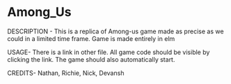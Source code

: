 # Among_Us

DESCRIPTION -
This is a replica of Among-us game made as precise as we could in a limited time frame.
Game is made entirely in elm

USAGE-
There is a link in other file. All game code should be visible by clicking the link.
The game should also automatically start.

CREDITS-
Nathan, Richie, Nick, Devansh
